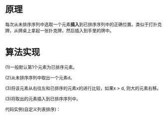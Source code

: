 # 原理

每次从未排序序列中选取一个元素**插入**到已排序序列中的正确位置。类似于打扑克牌，从牌桌上拿起一张扑克牌，然后插入到手里的牌中。

# 算法实现

(1)一般默认第1个元素为已排序元素。

(2)从未排序序列中取出一个元素d。

(3)将该元素从右往左和已排序的元素x的进行比较，如果x > d, 则大的元素右移。

(3)将取出的元素插入到已排序序列中。

 代码实例(自定义列表排序)：

```

```







